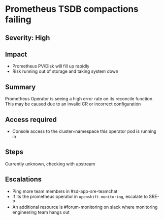 # Prometheus TSDB compactions failing

## Severity: High

## Impact

- Prometheus PV/Disk will fill up rapidly
- Risk running out of storage and taking system down

## Summary

Prometheus Operator is seeing a high error rate on its reconcile function. This may be caused due to an invalid CR or incorrect configuration

## Access required

- Console access to the cluster+namespace this operator pod is running in

## Steps

Currently unknown, checking with upstream

## Escalations

- Ping more team members in #sd-app-sre-teamchat
- If its the prometheus operator in `openshift-monitoring`, escalate to SRE-P
- An additional resource is #forum-monitoring on slack where monitoring engineering team hangs out
